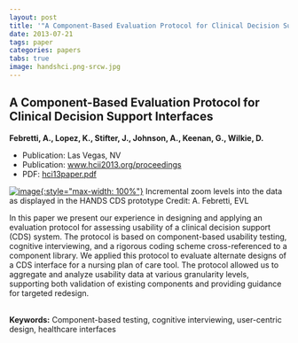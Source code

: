 ```yaml
---
layout: post
title: '"A Component-Based Evaluation Protocol for Clinical Decision Support Interfaces"'
date: 2013-07-21
tags: paper
categories: papers
tabs: true
image: handshci.png-srcw.jpg
---
```


## A Component-Based Evaluation Protocol for Clinical Decision Support Interfaces
**Febretti, A., Lopez, K., Stifter, J., Johnson, A., Keenan, G., Wilkie, D.**
- Publication: Las Vegas, NV
- Publication: www.hcii2013.org/proceedings
- PDF: [hci13paper.pdf](/documents/hci13paper.pdf)


[![image](https://www.evl.uic.edu/output/originals/handshci.png-srcw.jpg){:style="max-width: 100%"}](https://www.evl.uic.edu/output/originals/handshci.png-srcw.jpg)
Incremental zoom levels into the data as displayed in the HANDS CDS prototype
Credit: A. Febretti, EVL

In this paper we present our experience in designing and applying an evaluation protocol for assessing usability of a clinical decision support (CDS) system. The protocol is based on component-based usability testing, cognitive interviewing, and a rigorous coding scheme cross-referenced to a component library. We applied this protocol to evaluate alternate designs of a CDS interface for a nursing plan of care tool. The protocol allowed us to aggregate and analyze usability data at various granularity levels, supporting both validation of existing components and providing guidance for targeted redesign.<br><br>

<strong>Keywords:</strong> Component-based testing, cognitive interviewing, user-centric design, healthcare interfaces